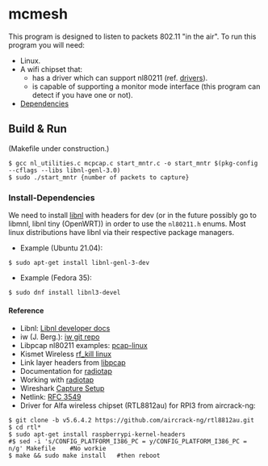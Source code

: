 # mcmesh
This program is designed to listen to packets 802.11 "in the air".
To run this program you will need:
- Linux. 
- A wifi chipset that:
    - has a driver which can support nl80211 (ref. [drivers](https://wireless.wiki.kernel.org/en/users/drivers)).
    - is capable of supporting a monitor mode interface (this program can detect if you have one or not).
- [Dependencies](#Install-Dependencies)


## Build & Run
(Makefile under construction.)
```
$ gcc nl_utilities.c mcpcap.c start_mntr.c -o start_mntr $(pkg-config --cflags --libs libnl-genl-3.0)
$ sudo ./start_mntr {number of packets to capture}
```

### Install-Dependencies
We need to install [libnl](https://www.infradead.org/~tgr/libnl/) with headers for dev (or in the future possibly go to libmnl, libnl tiny (OpenWRT)) in order to use the ```nl80211.h``` enums.
Most linux distributions have libnl via their respective package managers.

+ Example (Ubuntu 21.04):
```
$ sudo apt-get install libnl-genl-3-dev
```
+ Example (Fedora 35):
```
$ sudo dnf install libnl3-devel
```

    
 
#### Reference
+ Libnl: [Libnl developer docs](https://www.infradead.org/~tgr/libnl/doc/core.html)
+ iw (J. Berg.): [iw git repo](http://git.kernel.org/?p=linux/kernel/git/jberg/iw.git)
+ Libpcap nl80211 examples: [pcap-linux](https://github.com/the-tcpdump-group/libpcap/blob/master/pcap-linux.c)
+ Kismet Wireless [rf_kill linux](https://github.com/kismetwireless/kismet/blob/master/capture_linux_wifi/linux_wireless_rfkill.c)
+ Link layer headers from [libpcap](https://www.tcpdump.org/linktypes.html)
+ Documentation for [radiotap](https://radiotap.org)
+ Working with [radiotap](https://www.oreilly.com/library/view/network-security-tools/0596007949/ch10s03.html)
+ Wireshark [Capture Setup](https://gitlab.com/wireshark/wireshark/-/wikis/CaptureSetup/WLAN#linux)
+ Netlink: [RFC 3549](https://datatracker.ietf.org/doc/html/rfc3549) 
+ Driver for Alfa wireless chipset (RTL8812au) for RPI3 from aircrack-ng:
```
$ git clone -b v5.6.4.2 https://github.com/aircrack-ng/rtl8812au.git
$ cd rtl*
$ sudo apt-get install raspberrypi-kernel-headers
#$ sed -i 's/CONFIG_PLATFORM_I386_PC = y/CONFIG_PLATFORM_I386_PC = n/g' Makefile    #No workie
$ make && sudo make install   #then reboot
```